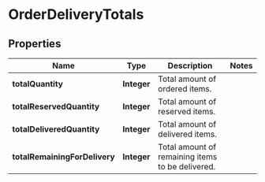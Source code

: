 
# OrderDeliveryTotals

## Properties
Name | Type | Description | Notes
------------ | ------------- | ------------- | -------------
**totalQuantity** | **Integer** | Total amount of ordered items. | 
**totalReservedQuantity** | **Integer** | Total amount of reserved items. | 
**totalDeliveredQuantity** | **Integer** | Total amount of delivered items. | 
**totalRemainingForDelivery** | **Integer** | Total amount of remaining items to be delivered. | 



